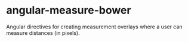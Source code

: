 # angular-measure-bower
Angular directives for creating measurement overlays where a user can measure distances (in pixels).
